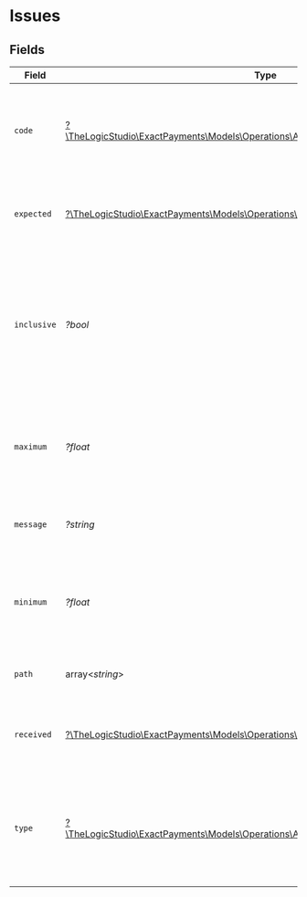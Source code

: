 # Issues


## Fields

| Field                                                                                                                                                | Type                                                                                                                                                 | Required                                                                                                                                             | Description                                                                                                                                          | Example                                                                                                                                              |
| ---------------------------------------------------------------------------------------------------------------------------------------------------- | ---------------------------------------------------------------------------------------------------------------------------------------------------- | ---------------------------------------------------------------------------------------------------------------------------------------------------- | ---------------------------------------------------------------------------------------------------------------------------------------------------- | ---------------------------------------------------------------------------------------------------------------------------------------------------- |
| `code`                                                                                                                                               | [?\TheLogicStudio\ExactPayments\Models\Operations\AccountRegisterApplePayDomainsCode](../../Models/Operations/AccountRegisterApplePayDomainsCode.md) | :heavy_minus_sign:                                                                                                                                   | Validation error code. The retrieved value will drive which extra fields will be shown.                                                              | too_small                                                                                                                                            |
| `expected`                                                                                                                                           | [?\TheLogicStudio\ExactPayments\Models\Operations\Expected](../../Models/Operations/Expected.md)                                                     | :heavy_minus_sign:                                                                                                                                   | Expected field type. It is only retrieved when `code = invalid_type`.                                                                                | array                                                                                                                                                |
| `inclusive`                                                                                                                                          | *?bool*                                                                                                                                              | :heavy_minus_sign:                                                                                                                                   | Whether the minimum or maximum is included in the range of acceptable values. It is only retrieved when `code = too_small` or `code = too_big`.      | true                                                                                                                                                 |
| `maximum`                                                                                                                                            | *?float*                                                                                                                                             | :heavy_minus_sign:                                                                                                                                   | The expected maximum length/value. It is only retrieved when `code = too_big`.                                                                       | 100                                                                                                                                                  |
| `message`                                                                                                                                            | *?string*                                                                                                                                            | :heavy_minus_sign:                                                                                                                                   | Message explaining the validation error.                                                                                                             | Array must contain at least 1 element(s)                                                                                                             |
| `minimum`                                                                                                                                            | *?float*                                                                                                                                             | :heavy_minus_sign:                                                                                                                                   | The expected minimum length/value. It is only retrieved when `code = too_small`.                                                                     | 1                                                                                                                                                    |
| `path`                                                                                                                                               | array<*string*>                                                                                                                                      | :heavy_minus_sign:                                                                                                                                   | Field location in the request body.                                                                                                                  | domains                                                                                                                                              |
| `received`                                                                                                                                           | [?\TheLogicStudio\ExactPayments\Models\Operations\Received](../../Models/Operations/Received.md)                                                     | :heavy_minus_sign:                                                                                                                                   | Field type received. It is only retrieved when `code = invalid_type`.                                                                                | string                                                                                                                                               |
| `type`                                                                                                                                               | [?\TheLogicStudio\ExactPayments\Models\Operations\AccountRegisterApplePayDomainsType](../../Models/Operations/AccountRegisterApplePayDomainsType.md) | :heavy_minus_sign:                                                                                                                                   | The type of the data failing validation. It is only retrieved when `code = too_small` or `code = too_big`.                                           | array                                                                                                                                                |